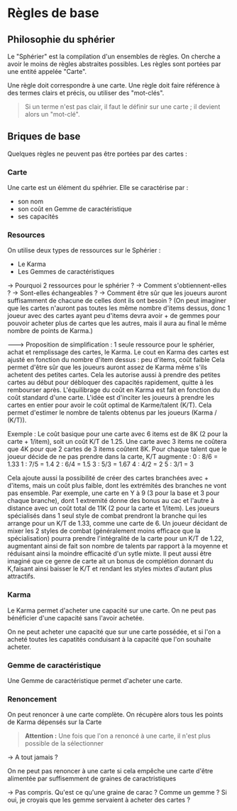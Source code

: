 # Règles de base

## Philosophie du sphérier
Le "Sphérier" est la compilation d'un ensembles de règles. 
On cherche a avoir le moins de règles abstraites possibles. 
Les règles sont portées par une entité appelée "Carte".

Une règle doit correspondre à une carte.
Une règle doit faire référence à des termes clairs et précis, ou utiliser des "mot-clés".
> Si un terme n'est pas clair, il faut le définir sur une carte ; il devient alors un "mot-clé".

## Briques de base
Quelques règles ne peuvent pas être portées par des cartes :

### Carte
Une carte est un élément du spéhrier. Elle se caractérise par :
* son nom
* son coût en Gemme de caractéristique
* ses capacités

### Resources
On utilise deux types de ressources sur le Sphérier :
* Le Karma
* Les Gemmes de caractéristiques

-> Pourquoi 2 ressources pour le sphérier ? 
-> Comment s'obtiennent-elles ?
-> Sont-elles échangeables ?
-> Comment être sûr que les joueurs auront suffisamment de chacune de celles dont ils ont besoin ? 
(On peut imaginer que les cartes n'auront pas toutes les même nombre d'items dessus, donc 1 joueur avec 
des cartes ayant peu d'items devra avoir + de gemmes pour pouvoir acheter plus de cartes que les autres,
mais il aura au final le même nombre de points de Karma.)

---> Proposition de simplification :
1 seule ressource pour le sphérier, achat et remplissage des cartes, le Karma.
Le cout en Karma des cartes est ajusté en fonction du nombre d'item dessus : peu d'items, coût faible
Cela permet d'être sûr que les joueurs auront assez de Karma même s'ils achetent des petites cartes.
Cela les autorise aussi à prendre des petites cartes au début pour débloquer des capacités rapidement, quitte à les rembourser après.
L'équilibrage du coût en Karma est fait en fonction du coût standard d'une carte.
L'idée est d'inciter les joueurs à prendre les cartes en entier pour avoir le coût optimal de Karme/talent (K/T).
Cela permet d'estimer le nombre de talents obtenus par les joueurs (Karma / (K/T)).

Exemple :
Le coût basique pour une carte avec 6 items est de 8K (2 pour la carte + 1/item), soit un coût K/T de 1.25.
Une carte avec 3 items ne coûtera que 4K pour que 2 cartes de 3 items coûtent 8K.
Pour chaque talent que le joueur décide de ne pas prendre dans la carte, K/T augmente :
0 : 8/6 = 1.33
1 : 7/5 = 1.4
2 : 6/4 = 1.5
3 : 5/3 = 1.67
4 : 4/2 = 2
5 : 3/1 = 3

Cela ajoute aussi la possibilité de créer des cartes branchées avec + d'items, mais un coût plus faible, dont les extrémités des branches ne vont pas ensemble.
Par exemple, une carte en Y à 9 (3 pour la base et 3 pour chaque branche), dont 1 extremité donne des bonus au cac et l'autre à distance avec un coût total de 11K (2 pour la carte et 1/item).
Les joueurs spécialisés dans 1 seul style de combat prendront la branche qui les arrange pour un K/T de 1.33, comme une carte de 6.
Un joueur décidant de mixer les 2 styles de combat (généralement moins efficace que la spécialisation) pourra prendre l'intégralité de la carte pour un K/T de 1.22, augmentant ainsi de fait son nombre de talents par rapport à la moyenne et réduisant ainsi la moindre efficacité d'un sytle mixte.
Il peut aussi être imaginé que ce genre de carte ait un bonus de complétion donnant du K,faisant ainsi baisser le K/T et rendant les styles mixtes d'autant plus attractifs.

### Karma
Le Karma permet d'acheter une capacité sur une carte.
On ne peut pas bénéficier d'une capacité sans l'avoir achetée.

On ne peut acheter une capacité que sur une carte possédée, 
et si l'on a acheté toutes les capatités conduisant à la capacité que l'on souhaite acheter.

### Gemme de caractéristique
Une Gemme de caractéristique permet d'acheter une carte.

### Renoncement
On peut renoncer à une carte complète. On récupère alors tous les points de Karma dépensés sur la Carte
> **Attention :** Une fois que l'on a renoncé à une carte, il n'est plus possible de la sélectionner

-> A tout jamais ?

On ne peut pas renoncer à une carte si cela empêche une carte d'être alimentée par suffisemment de graines de caractristiques

-> Pas compris. Qu'est ce qu'une graine de carac ? Comme un gemme ? Si oui, je croyais que les gemme servaient à acheter des cartes ?
